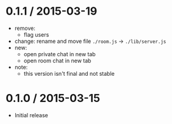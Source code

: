 0.1.1 / 2015-03-19
==================

 * remove:
   - flag users
 * change:
   rename and move file `./room.js` -> `./lib/server.js`
 * new:
   - open private chat in new tab
   - open room chat in new tab
 * note:
   - this version isn't final and not stable

0.1.0 / 2015-03-15
==================

  * Initial release
